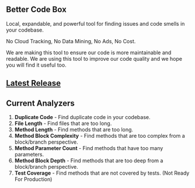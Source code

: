 ## Better Code Box
Local, expandable, and powerful tool for finding issues and code smells in your codebase.

No Cloud Tracking, No Data Mining, No Ads, No Cost.

We are making this tool to ensure our code is more maintainable and readable. We are using this tool to improve our code quality and we hope you will find it useful too.

## [Latest Release](https://github.com/Box-In-A-Box-Studios/BetterCodeBox/releases/latest) 

## Current Analyzers
1. **Duplicate Code** - Find duplicate code in your codebase.
2. **File Length** - Find files that are too long.
3. **Method Length** - Find methods that are too long.
4. **Method Block Complexity** - Find methods that are too complex from a block/branch perspective.
5. **Method Parameter Count** - Find methods that have too many parameters.
6. **Method Block Depth** - Find methods that are too deep from a block/branch perspective.
7. **Test Coverage** - Find methods that are not covered by tests. (Not Ready For Production)